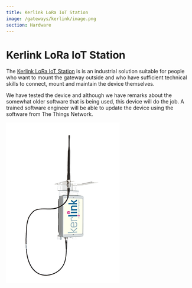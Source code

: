 ```yaml
---
title: Kerlink LoRa IoT Station
image: /gateways/kerlink/image.png
section: Hardware
---
```


# Kerlink LoRa IoT Station

The [Kerlink LoRa IoT Station](http://www.kerlink.fr/en/products) is is an industrial solution suitable for people who want to mount the gateway outside and who have sufficient technical skills to connect, mount and maintain the device themselves.

We have tested the device and although we have remarks about the somewhat older software that is being used, this device will do the job. A trained software engineer will be able to update the device using the software from The Things Network.

![Kerlink LoRa IoT Station](image.png)
